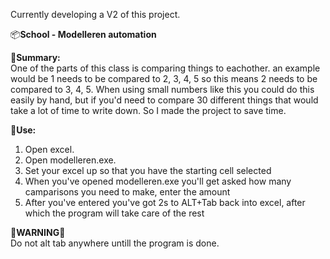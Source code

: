 Currently developing a V2 of this project.  

:package:**School - Modelleren automation**

:pencil:**Summary:**  
One of the parts of this class is comparing things to eachother.
an example would be 1 needs to be compared to 2, 3, 4, 5 so this
means 2 needs to be compared to 3, 4, 5. 
When using small numbers like this you could do this easily by hand,
but if you'd need to compare 30 different things that would take a lot of time
to write down.
So I made the project to save time.


:children_crossing:**Use:**
1. Open excel.
2. Open modelleren.exe.
3. Set your excel up so that you have the starting cell selected
4. When you've opened modelleren.exe you'll get asked how many camparisons you need to make, enter the amount
5. After you've entered you've got 2s to ALT+Tab back into excel, after which the program will take care of the rest

:rotating_light:**WARNING**:rotating_light:  
Do not alt tab anywhere untill the program is done.
